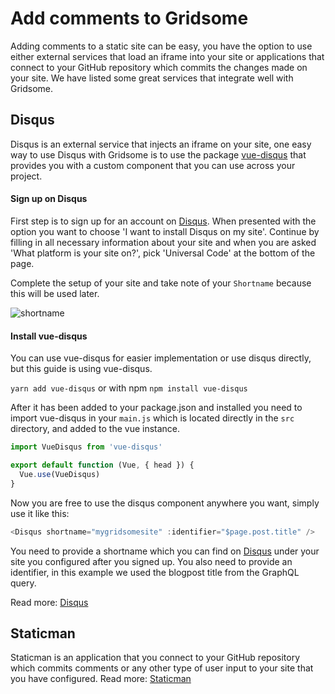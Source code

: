 # Add comments to Gridsome

Adding comments to a static site can be easy, you have the option to use either external services that load an iframe into your site or applications that connect to your GitHub repository which commits the changes made on your site. We have listed some great services that integrate well with Gridsome.

## Disqus

Disqus is an external service that injects an iframe on your site, one easy way to use Disqus with Gridsome is to use the package [vue-disqus](https://github.com/ktquez/vue-disqus) that provides you with a custom component that you can use across your project.

#### Sign up on Disqus

First step is to sign up for an account on [Disqus](https://disqus.com/). When presented with the option you want to choose 'I want to install Disqus on my site'. Continue by filling in all necessary information about your site and when you are asked 'What platform is your site on?', pick 'Universal Code' at the bottom of the page.

Complete the setup of your site and take note of your `Shortname` because this will be used later.

![shortname](https://i.imgur.com/Ui1aoYi.png)

#### Install vue-disqus

You can use vue-disqus for easier implementation or use disqus directly, but this guide is using vue-disqus.

`yarn add vue-disqus`
or with npm
`npm install vue-disqus`

After it has been added to your package.json and installed you need to import vue-disqus in your `main.js` which is located directly in the `src` directory, and added to the vue instance.

```js
import VueDisqus from 'vue-disqus'

export default function (Vue, { head }) {
  Vue.use(VueDisqus)
}
```

Now you are free to use the disqus component anywhere you want, simply use it like this:

```js
<Disqus shortname="mygridsomesite" :identifier="$page.post.title" />
```

You need to provide a shortname which you can find on [Disqus](https://disqus.com/) under your site you configured after you signed up. You also need to provide an identifier, in this example we used the blogpost title from the GraphQL query.

Read more: [Disqus](https://disqus.com/)

## Staticman

Staticman is an application that you connect to your GitHub repository which commits comments or any other type of user input to your site that you have configured.
Read more: [Staticman](https://staticman.net/)
